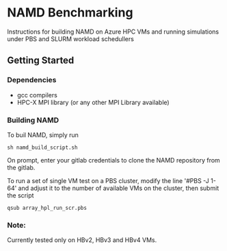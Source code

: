 # NAMD Benchmarking
Instructions for building NAMD on Azure HPC VMs and running simulations under PBS and SLURM workload schedullers

## Getting Started

### Dependencies

* gcc compilers
* HPC-X MPI library (or any other MPI Library available)

### Building NAMD
To buil NAMD, simply run 

```
sh namd_build_script.sh 
```

On prompt, enter your gitlab credentials to clone the NAMD repository from the gitlab. 

To run a set of single VM test on a PBS cluster, modify the line '#PBS -J 1-64' and adjust it to the number of available VMs on the cluster, then submit the script

```
qsub array_hpl_run_scr.pbs
```

### Note:
Currently tested only on HBv2, HBv3 and HBv4 VMs.




